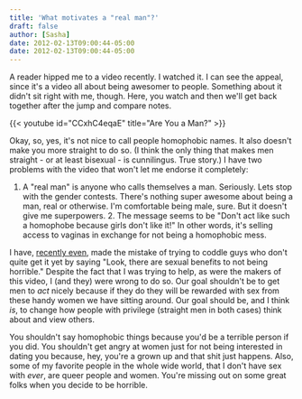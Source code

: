```yaml
---
title: 'What motivates a "real man"?'
draft: false
author: [Sasha]
date: 2012-02-13T09:00:44-05:00
date: 2012-02-13T09:00:44-05:00
---
```


A reader hipped me to a video recently. I watched it. I can see the appeal, since it's a video all about being awesomer to people. Something about it didn't sit right with me, though. Here, you watch and then we'll get back together after the jump and compare notes.

{{< youtube id="CCxhC4eqaE" title="Are You a Man?" >}}


Okay, so, yes, it's not nice to call people homophobic names. It also doesn't make you more straight to do so. (I think the only thing that makes men straight - or at least bisexual - is cunnilingus. True story.) I have two problems with the video that won't let me endorse it completely:

1. A "real man" is anyone who calls themselves a man. Seriously. Lets stop with the gender contests. There's nothing super awesome about being a man, real or otherwise. I'm comfortable being male, sure. But it doesn't give me superpowers.
	2. The message seems to be "Don't act like such a homophobe because girls don't like it!" In other words, it's selling access to vaginas in exchange for not being a homophobic mess.

I have, [recently even](http://www.morethanmen.org/2012/02/03/nomads-of-the-friendzone/#comment-33), made the mistake of trying to coddle guys who don't quite get it yet by saying "Look, there are sexual benefits to not being horrible." Despite the fact that I was trying to help, as were the makers of this video, I (and they) were wrong to do so.  Our goal shouldn't be to get men to _act_ nicely because if they do they will be rewarded with sex from these handy women we have sitting around. Our goal should be, and I think _is_, to change how people with privilege (straight men in both cases) think about and view others.

You shouldn't say homophobic things because you'd be a terrible person if you did. You shouldn't get angry at women just for not being interested in dating you because, hey, you're a grown up and that shit just happens. Also, some of my favorite people in the whole wide world, that I don't have sex with _ever_, are queer people and women. You're missing out on some great folks when you decide to be horrible.